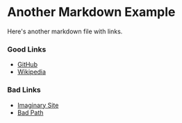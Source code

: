 # Another Markdown Example

Here's another markdown file with links.

### Good Links

- [GitHub](https://github.com)
- [Wikipedia](https://www.wikipedia.org)

### Bad Links

- [Imaginary Site](https://www.google.com/404)
- [Bad Path](https://www.github.com/thispagedoesnotexist)
